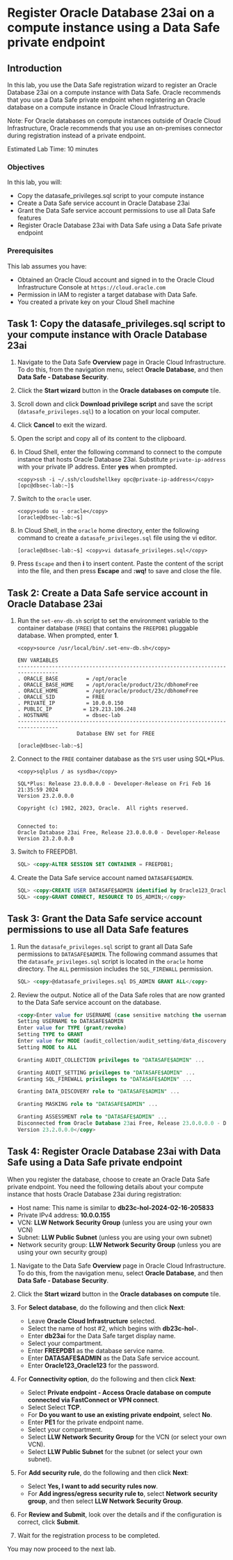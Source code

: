 # Register Oracle Database 23ai on a compute instance using a Data Safe private endpoint

## Introduction

In this lab, you use the Data Safe registration wizard to register an Oracle Database 23ai on a compute instance with Data Safe. Oracle recommends that you use a Data Safe private endpoint when registering an Oracle database on a compute instance in Oracle Cloud Infrastructure.

Note: For Oracle databases on compute instances outside of Oracle Cloud Infrastructure, Oracle recommends that you use an on-premises connector during registration instead of a private endpoint.

Estimated Lab Time: 10 minutes

### Objectives

In this lab, you will:

- Copy the datasafe_privileges.sql script to your compute instance
- Create a Data Safe service account in Oracle Database 23ai
- Grant the Data Safe service account permissions to use all Data Safe features
- Register Oracle Database 23ai with Data Safe using a Data Safe private endpoint


### Prerequisites

This lab assumes you have:

- Obtained an Oracle Cloud account and signed in to the Oracle Cloud Infrastructure Console at `https://cloud.oracle.com`
- Permission in IAM to register a target database with Data Safe.
- You created a private key on your Cloud Shell machine


## Task 1: Copy the datasafe_privileges.sql script to your compute instance with Oracle Database 23ai

1. Navigate to the Data Safe **Overview** page in Oracle Cloud Infrastructure. To do this, from the navigation menu, select **Oracle Database**, and then **Data Safe - Database Security**.

2. Click the **Start wizard** button in the **Oracle databases on compute** tile.

3. Scroll down and click **Download privilege script** and save the script (`datasafe_privileges.sql`) to a location on your local computer.

4. Click **Cancel** to exit the wizard.

5. Open the script and copy all of its content to the clipboard.

6. In Cloud Shell, enter the following command to connect to the compute instance that hosts Oracle Database 23ai. Substitute `private-ip-address` with your private IP address. Enter **yes** when prompted.

    ```text
    <copy>ssh -i ~/.ssh/cloudshellkey opc@private-ip-address</copy>
    [opc@dbsec-lab:~]$
    ```

7. Switch to the `oracle` user.

    ```text
    <copy>sudo su - oracle</copy>
    [oracle@dbsec-lab:~$]
    ```

8. In Cloud Shell, in the `oracle` home directory, enter the following command to create a `datasafe_privileges.sql` file using the vi editor. 

    ```text
    [oracle@dbsec-lab:~$] <copy>vi datasafe_privileges.sql</copy>
    ```
9. Press `Escape` and then **i** to insert content. Paste the content of the script into the file, and then press **Escape** and **:wq!** to save and close the file. 



## Task 2: Create a Data Safe service account in Oracle Database 23ai

1. Run the `set-env-db.sh` script to set the environment variable to the container database (`FREE`) that contains the `FREEPDB1` pluggable database. When prompted, enter **1**.

    ```text
    <copy>source /usr/local/bin/.set-env-db.sh</copy>

    ENV VARIABLES                                            
    --------------------------------------------------------------------------------
    . ORACLE_BASE         = /opt/oracle
    . ORACLE_BASE_HOME    = /opt/oracle/product/23c/dbhomeFree
    . ORACLE_HOME         = /opt/oracle/product/23c/dbhomeFree
    . ORACLE_SID          = FREE
    . PRIVATE_IP          = 10.0.0.150
    . PUBLIC_IP          = 129.213.106.248
    . HOSTNAME            = dbsec-lab
    --------------------------------------------------------------------------------
                       Database ENV set for FREE 

    [oracle@dbsec-lab:~$]
    ```


2. Connect to the `FREE` container database as the `SYS` user using SQL*Plus.

    ```text
    <copy>sqlplus / as sysdba</copy>

    SQL*Plus: Release 23.0.0.0.0 - Developer-Release on Fri Feb 16 21:35:59 2024
    Version 23.2.0.0.0

    Copyright (c) 1982, 2023, Oracle.  All rights reserved.


    Connected to:
    Oracle Database 23ai Free, Release 23.0.0.0.0 - Developer-Release
    Version 23.2.0.0.0
    ```

3. Switch to FREEPDB1.

    ```sql
    SQL> <copy>ALTER SESSION SET CONTAINER = FREEPDB1;
    ```

4. Create the Data Safe service account named `DATASAFE$ADMIN`.

    ```sql
    SQL> <copy>CREATE USER DATASAFE$ADMIN identified by Oracle123_Oracle123</copy>
    SQL> <copy>GRANT CONNECT, RESOURCE TO DS_ADMIN;</copy>
    ```

## Task 3: Grant the Data Safe service account permissions to use all Data Safe features

1. Run the `datasafe_privileges.sql` script to grant all Data Safe permissions to `DATASAFE$ADMIN`. The following command assumes that the `datasafe_privileges.sql` script is located in the `oracle` home directory. The `ALL` permission includes the `SQL_FIREWALL` permission.

    ```sql
    SQL> <copy>@datasafe_privileges.sql DS_ADMIN GRANT ALL</copy>
    ```

2. Review the output. Notice all of the Data Safe roles that are now granted to the Data Safe service account on the database.

    ```sql
    <copy>Enter value for USERNAME (case sensitive matching the username from dba_users)
    Setting USERNAME to DATASAFE$ADMIN
    Enter value for TYPE (grant/revoke)
    Setting TYPE to GRANT
    Enter value for MODE (audit_collection/audit_setting/data_discovery/masking/assessment/sql_firewall/all)
    Setting MODE to ALL

    Granting AUDIT_COLLECTION privileges to "DATASAFE$ADMIN" ...

    Granting AUDIT_SETTING privileges to "DATASAFE$ADMIN" ...
    Granting SQL_FIREWALL privileges to "DATASAFE$ADMIN" ...

    Granting DATA_DISCOVERY role to "DATASAFE$ADMIN" ...

    Granting MASKING role to "DATASAFE$ADMIN" ...

    Granting ASSESSMENT role to "DATASAFE$ADMIN" ...
    Disconnected from Oracle Database 23ai Free, Release 23.0.0.0.0 - Developer-Release
    Version 23.2.0.0.0</copy>
    ```


## Task 4: Register Oracle Database 23ai with Data Safe using a Data Safe private endpoint

When you register the database, choose to create an Oracle Data Safe private endpoint. You need the following details about your compute instance that hosts Oracle Database 23ai during registration:

- Host name: This name is similar to **db23c-hol-2024-02-16-205833**
- Private IPv4 address: **10.0.0.155**
- VCN: **LLW Network Security Group** (unless you are using your own VCN)
- Subnet: **LLW Public Subnet** (unless you are using your own subnet)
- Network security group: **LLW Network Security Group** (unless you are using your own security group)


1. Navigate to the Data Safe **Overview** page in Oracle Cloud Infrastructure. To do this, from the navigation menu, select **Oracle Database**, and then **Data Safe - Database Security**.

2. Click the **Start wizard** button in the **Oracle databases on compute** tile.

3. For **Select database**, do the following and then click **Next**:

    - Leave **Oracle Cloud Infrastructure** selected. 
    - Select the name of host #2, which begins with **db23c-hol-**. 
    - Enter **db23ai** for the Data Safe target display name. 
    - Select your compartment.
    - Enter **FREEPDB1** as the database service name.
    - Enter **DATASAFE$ADMIN** as the Data Safe service account.
    - Enter **Oracle123_Oracle123** for the password.

4. For **Connectivity option**, do the following and then click **Next**:

    - Select **Private endpoint - Access Oracle database on compute connected via FastConnect or VPN connect**.
    - Select  Select **TCP**.
    - For **Do you want to use an existing private endpoint**, select **No**. 
    - Enter **PE1** for the private endpoint name.
    - Select your compartment.
    - Select **LLW Network Security Group** for the VCN (or select your own VCN).
    - Select **LLW Public Subnet** for the subnet (or select your own subnet).

5. For **Add security rule**, do the following and then click **Next**:

    - Select **Yes, I want to add security rules now**.
    - For **Add ingress/egress security rule to**, select **Network security group**, and then select **LLW Network Security Group**.
    
6. For **Review and Submit**, look over the details and if the configuration is correct, click **Submit**.

7. Wait for the registration process to be completed.

You may now proceed to the next lab.
